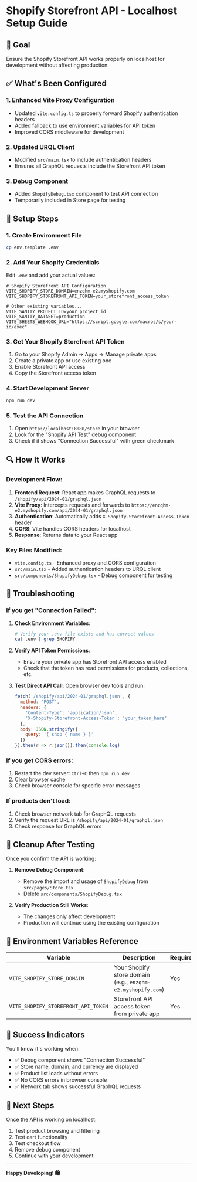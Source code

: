 # Shopify Storefront API - Localhost Setup Guide

## 🎯 Goal
Ensure the Shopify Storefront API works properly on localhost for development without affecting production.

## ✅ What's Been Configured

### 1. **Enhanced Vite Proxy Configuration**
- Updated `vite.config.ts` to properly forward Shopify authentication headers
- Added fallback to use environment variables for API token
- Improved CORS middleware for development

### 2. **Updated URQL Client**
- Modified `src/main.tsx` to include authentication headers
- Ensures all GraphQL requests include the Storefront API token

### 3. **Debug Component**
- Added `ShopifyDebug.tsx` component to test API connection
- Temporarily included in Store page for testing

## 🔧 Setup Steps

### 1. Create Environment File
```bash
cp env.template .env
```

### 2. Add Your Shopify Credentials
Edit `.env` and add your actual values:
```env
# Shopify Storefront API Configuration
VITE_SHOPIFY_STORE_DOMAIN=enzqhm-e2.myshopify.com
VITE_SHOPIFY_STOREFRONT_API_TOKEN=your_storefront_access_token

# Other existing variables...
VITE_SANITY_PROJECT_ID=your_project_id
VITE_SANITY_DATASET=production
VITE_SHEETS_WEBHOOK_URL="https://script.google.com/macros/s/your-id/exec"
```

### 3. Get Your Shopify Storefront API Token
1. Go to your Shopify Admin → Apps → Manage private apps
2. Create a private app or use existing one
3. Enable Storefront API access
4. Copy the Storefront access token

### 4. Start Development Server
```bash
npm run dev
```

### 5. Test the API Connection
1. Open `http://localhost:8080/store` in your browser
2. Look for the "Shopify API Test" debug component
3. Check if it shows "Connection Successful" with green checkmark

## 🔍 How It Works

### Development Flow:
1. **Frontend Request**: React app makes GraphQL requests to `/shopify/api/2024-01/graphql.json`
2. **Vite Proxy**: Intercepts requests and forwards to `https://enzqhm-e2.myshopify.com/api/2024-01/graphql.json`
3. **Authentication**: Automatically adds `X-Shopify-Storefront-Access-Token` header
4. **CORS**: Vite handles CORS headers for localhost
5. **Response**: Returns data to your React app

### Key Files Modified:
- `vite.config.ts` - Enhanced proxy and CORS configuration
- `src/main.tsx` - Added authentication headers to URQL client
- `src/components/ShopifyDebug.tsx` - Debug component for testing

## 🐛 Troubleshooting

### If you get "Connection Failed":
1. **Check Environment Variables**:
   ```bash
   # Verify your .env file exists and has correct values
   cat .env | grep SHOPIFY
   ```

2. **Verify API Token Permissions**:
   - Ensure your private app has Storefront API access enabled
   - Check that the token has read permissions for products, collections, etc.

3. **Test Direct API Call**:
   Open browser dev tools and run:
   ```javascript
   fetch('/shopify/api/2024-01/graphql.json', {
     method: 'POST',
     headers: {
       'Content-Type': 'application/json',
       'X-Shopify-Storefront-Access-Token': 'your_token_here'
     },
     body: JSON.stringify({
       query: '{ shop { name } }'
     })
   }).then(r => r.json()).then(console.log)
   ```

### If you get CORS errors:
1. Restart the dev server: `Ctrl+C` then `npm run dev`
2. Clear browser cache
3. Check browser console for specific error messages

### If products don't load:
1. Check browser network tab for GraphQL requests
2. Verify the request URL is `/shopify/api/2024-01/graphql.json`
3. Check response for GraphQL errors

## 🧹 Cleanup After Testing

Once you confirm the API is working:

1. **Remove Debug Component**:
   - Remove the import and usage of `ShopifyDebug` from `src/pages/Store.tsx`
   - Delete `src/components/ShopifyDebug.tsx`

2. **Verify Production Still Works**:
   - The changes only affect development
   - Production will continue using the existing configuration

## 📝 Environment Variables Reference

| Variable | Description | Required |
|----------|-------------|----------|
| `VITE_SHOPIFY_STORE_DOMAIN` | Your Shopify store domain (e.g., `enzqhm-e2.myshopify.com`) | Yes |
| `VITE_SHOPIFY_STOREFRONT_API_TOKEN` | Storefront API access token from private app | Yes |

## 🎉 Success Indicators

You'll know it's working when:
- ✅ Debug component shows "Connection Successful"
- ✅ Store name, domain, and currency are displayed
- ✅ Product list loads without errors
- ✅ No CORS errors in browser console
- ✅ Network tab shows successful GraphQL requests

## 🚀 Next Steps

Once the API is working on localhost:
1. Test product browsing and filtering
2. Test cart functionality
3. Test checkout flow
4. Remove debug component
5. Continue with your development

---

**Happy Developing! 🛍️**
